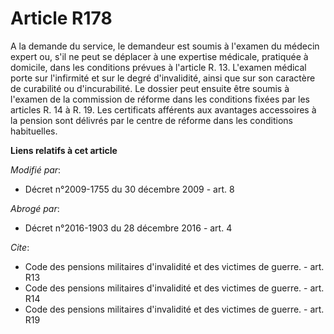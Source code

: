 # Article R178

A la demande du service, le demandeur est soumis à l'examen du médecin expert ou, s'il ne peut se déplacer à une expertise
médicale, pratiquée à domicile, dans les conditions prévues à l'article R. 13. L'examen médical porte sur l'infirmité et sur
le degré d'invalidité, ainsi que sur son caractère de curabilité ou d'incurabilité. Le dossier peut ensuite être soumis à
l'examen de la commission de réforme dans les conditions fixées par les articles R. 14 à R. 19. Les certificats afférents aux
avantages accessoires à la pension sont délivrés par le centre de réforme dans les conditions habituelles.

**Liens relatifs à cet article**

_Modifié par_:

  - Décret n°2009-1755 du 30 décembre 2009 - art. 8

_Abrogé par_:

  - Décret n°2016-1903 du 28 décembre 2016 - art. 4

_Cite_:

  - Code des pensions militaires d'invalidité et des victimes de guerre. - art. R13
  - Code des pensions militaires d'invalidité et des victimes de guerre. - art. R14
  - Code des pensions militaires d'invalidité et des victimes de guerre. - art. R19
